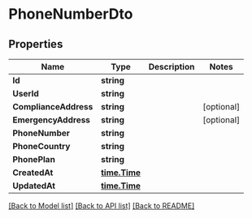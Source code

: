# PhoneNumberDto

## Properties

Name | Type | Description | Notes
------------ | ------------- | ------------- | -------------
**Id** | **string** |  | 
**UserId** | **string** |  | 
**ComplianceAddress** | **string** |  | [optional] 
**EmergencyAddress** | **string** |  | [optional] 
**PhoneNumber** | **string** |  | 
**PhoneCountry** | **string** |  | 
**PhonePlan** | **string** |  | 
**CreatedAt** | [**time.Time**](time.Time) |  | 
**UpdatedAt** | [**time.Time**](time.Time) |  | 

[[Back to Model list]](../README#documentation-for-models) [[Back to API list]](../README#documentation-for-api-endpoints) [[Back to README]](../README)



